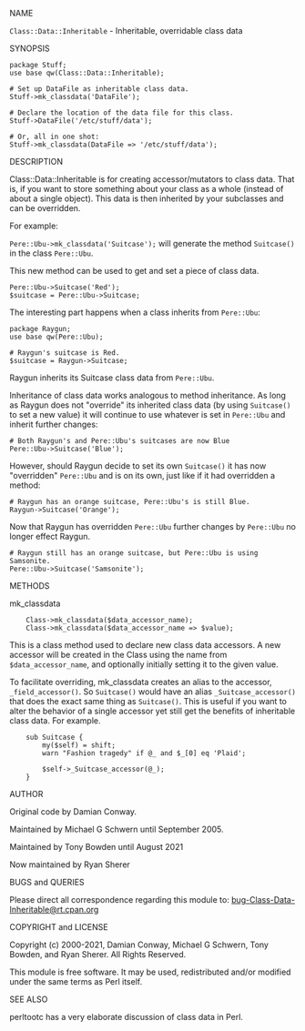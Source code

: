 NAME

`Class::Data::Inheritable` - Inheritable, overridable class data

SYNOPSIS

    package Stuff;
    use base qw(Class::Data::Inheritable);

    # Set up DataFile as inheritable class data.
    Stuff->mk_classdata('DataFile');

    # Declare the location of the data file for this class.
    Stuff->DataFile('/etc/stuff/data');

    # Or, all in one shot:
    Stuff->mk_classdata(DataFile => '/etc/stuff/data');

DESCRIPTION

  Class::Data::Inheritable is for creating accessor/mutators to class
  data. That is, if you want to store something about your class as a
  whole (instead of about a single object). This data is then inherited by
  your subclasses and can be overridden.

  For example:
    
  `Pere::Ubu->mk_classdata('Suitcase');` will generate the method `Suitcase()` in the class `Pere::Ubu`.

  This new method can be used to get and set a piece of class data.

    Pere::Ubu->Suitcase('Red');
    $suitcase = Pere::Ubu->Suitcase;

  The interesting part happens when a class inherits from `Pere::Ubu`:

    package Raygun;
    use base qw(Pere::Ubu);

    # Raygun's suitcase is Red.
    $suitcase = Raygun->Suitcase;

  Raygun inherits its Suitcase class data from `Pere::Ubu`.

  Inheritance of class data works analogous to method inheritance. As long
  as Raygun does not "override" its inherited class data (by using
  `Suitcase()` to set a new value) it will continue to use whatever is set
  in `Pere::Ubu` and inherit further changes:

    # Both Raygun's and Pere::Ubu's suitcases are now Blue
    Pere::Ubu->Suitcase('Blue');

  However, should Raygun decide to set its own `Suitcase()` it has now
  "overridden" `Pere::Ubu` and is on its own, just like if it had overridden
  a method:

    # Raygun has an orange suitcase, Pere::Ubu's is still Blue.
    Raygun->Suitcase('Orange');

  Now that Raygun has overridden `Pere::Ubu` further changes by `Pere::Ubu` no
  longer effect Raygun.
  
    # Raygun still has an orange suitcase, but Pere::Ubu is using Samsonite.
    Pere::Ubu->Suitcase('Samsonite');

METHODS

  mk_classdata

        Class->mk_classdata($data_accessor_name);
        Class->mk_classdata($data_accessor_name => $value);

  This is a class method used to declare new class data accessors. A new
  accessor will be created in the Class using the name from
  `$data_accessor_name`, and optionally initially setting it to the given
  value.

  To facilitate overriding, mk_classdata creates an alias to the accessor,
  `_field_accessor()`. So `Suitcase()` would have an alias
  `_Suitcase_accessor()` that does the exact same thing as `Suitcase()`. This
  is useful if you want to alter the behavior of a single accessor yet
  still get the benefits of inheritable class data. For example.

        sub Suitcase {
            my($self) = shift;
            warn "Fashion tragedy" if @_ and $_[0] eq 'Plaid';

            $self->_Suitcase_accessor(@_);
        }

AUTHOR

  Original code by Damian Conway.

  Maintained by Michael G Schwern until September 2005.

  Maintained by Tony Bowden until August 2021

  Now maintained by Ryan Sherer

BUGS and QUERIES

  Please direct all correspondence regarding this module to:
  bug-Class-Data-Inheritable@rt.cpan.org

COPYRIGHT and LICENSE

  Copyright (c) 2000-2021, Damian Conway, Michael G Schwern, Tony Bowden, and Ryan Sherer. All Rights Reserved.

  This module is free software. It may be used, redistributed and/or modified under the same terms as Perl itself.

SEE ALSO

  perltootc has a very elaborate discussion of class data in Perl.
